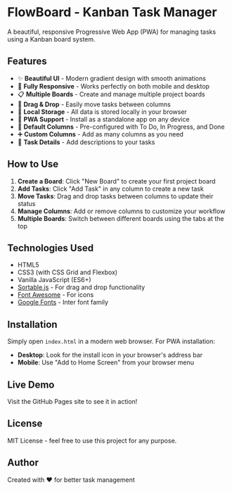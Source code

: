 # FlowBoard - Kanban Task Manager

A beautiful, responsive Progressive Web App (PWA) for managing tasks using a Kanban board system.

## Features

- ✨ **Beautiful UI** - Modern gradient design with smooth animations
- 📱 **Fully Responsive** - Works perfectly on both mobile and desktop
- 📋 **Multiple Boards** - Create and manage multiple project boards
- 🎯 **Drag & Drop** - Easily move tasks between columns
- 💾 **Local Storage** - All data is stored locally in your browser
- 🚀 **PWA Support** - Install as a standalone app on any device
- 🎨 **Default Columns** - Pre-configured with To Do, In Progress, and Done
- ➕ **Custom Columns** - Add as many columns as you need
- 📝 **Task Details** - Add descriptions to your tasks

## How to Use

1. **Create a Board**: Click "New Board" to create your first project board
2. **Add Tasks**: Click "Add Task" in any column to create a new task
3. **Move Tasks**: Drag and drop tasks between columns to update their status
4. **Manage Columns**: Add or remove columns to customize your workflow
5. **Multiple Boards**: Switch between different boards using the tabs at the top

## Technologies Used

- HTML5
- CSS3 (with CSS Grid and Flexbox)
- Vanilla JavaScript (ES6+)
- [Sortable.js](https://sortablejs.github.io/Sortable/) - For drag and drop functionality
- [Font Awesome](https://fontawesome.com/) - For icons
- [Google Fonts](https://fonts.google.com/) - Inter font family

## Installation

Simply open `index.html` in a modern web browser. For PWA installation:

- **Desktop**: Look for the install icon in your browser's address bar
- **Mobile**: Use "Add to Home Screen" from your browser menu

## Live Demo

Visit the GitHub Pages site to see it in action!

## License

MIT License - feel free to use this project for any purpose.

## Author

Created with ❤️ for better task management
